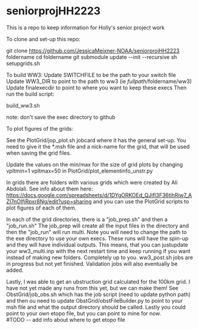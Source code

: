 # seniorprojHH2223


This is a repo to keep information for Holly's senior project work


To clone and set-up this repo: 

git clone https://github.com/JessicaMeixner-NOAA/seniorprojHH2223 foldername
cd foldername
git submodule update --init --recursive 
sh setupgrids.sh

To build WW3: 
Update SWITCHFILE to be the path to your switch file 
Update WW3_DIR to point to the path to ww3 (ie $fullpath/$foldername/ww3) 
Update finalexecdir to point to where you want to keep these execs 
Then run the build script: 

build_ww3.sh

note: don't save the exec directory to github 



To plot figures of the grids: 

See the PlotGrid/jop_plot.sh jobcard where it has the general set-up.  You need to give it the *.msh file and a nick-name for the grid, that will be used when saving the grid files. 

Update the values on the min/max for the size of grid plots by changing 
  vpltmin=1
  vpltmax=50
in 
PlotGrid/plot_elementinfo_unstr.py


In grids there are folders with various grids which were created by Ali Abdolali. See info about them here: https://docs.google.com/spreadsheets/d/1DYgORKOEd_QJifl3F36tihRiw7_AZI7nOIfjRpxr8Ng/edit?usp=sharing 
and you can use the PlotGrid scripts to plot figures of each of them. 

In each of the grid directories, there is a "job_prep.sh" and then a "job_run.sh" The job_prep will create all the input files in the directory and then the "job_run" will run multi.  Note you will need to change the path to the exe directory to use your own execs. These runs will have the spin-up and they will have individual outputs.  This means, that you can justupdate your ww3_multi.inp with the next restart time and keep running if you want instead of making new folders.  Completely up to you. ww3_post.sh jobs are in progress but not yet finished.  Validation jobs will also eventually be added. 


Lastly, I was able to get an ubstruction grid calculated for the 100km grid.  I have not yet made any runs from this yet, but we can make them!   See ObstGrid/job_obs.sh which has the job script (need to update python path) and then ou need to update ObstGrid/obstFileBuilder.py to point to your msh file and what the output directory should be called.  Lastly you could point to your own etopo file, but you can point to mine for now.  
#TODO -- add info about where to get etopo file

 







